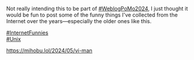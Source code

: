 Not really intending this to be part of [\#<span>WeblogPoMo2024</span>](https://social.lol/tags/WeblogPoMo2024), I just thought it would be fun to post some of the funny things I've collected from the Internet over the years—especially the older ones like this.

[\#<span>InternetFunnies</span>](https://social.lol/tags/InternetFunnies)  
[\#<span>Unix</span>](https://social.lol/tags/Unix)

[<span class="invisible">https://</span><span class="">mihobu.lol/2024/05/vi-man</span><span class="invisible"></span>](https://mihobu.lol/2024/05/vi-man)